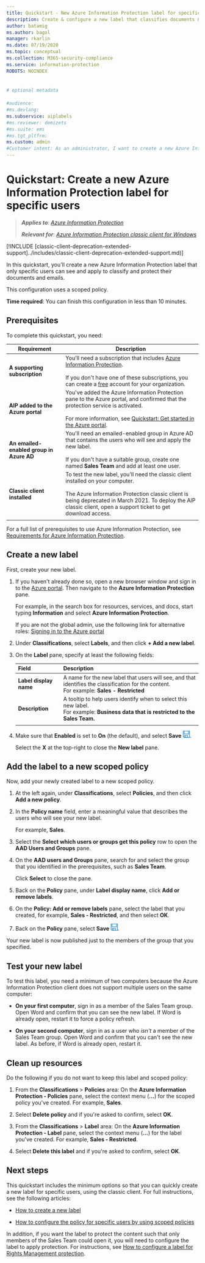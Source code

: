 ```yaml
---
title: Quickstart - New Azure Information Protection label for specific users - AIP
description: Create & configure a new label that classifies documents & emails for a subset of users by using a scoped policy.
author: batamig
ms.author: bagol
manager: rkarlin
ms.date: 07/19/2020
ms.topic: conceptual
ms.collection: M365-security-compliance
ms.service: information-protection
ROBOTS: NOINDEX


# optional metadata

#audience:
#ms.devlang:
ms.subservice: aiplabels
#ms.reviewer: demizets
#ms.suite: ems
#ms.tgt_pltfrm:
ms.custom: admin
#Customer intent: As an administrator, I want to create a new Azure Information Protection label for specific users only.
---
```


# Quickstart: Create a new Azure Information Protection label for specific users

>***Applies to**: [Azure Information Protection](https://azure.microsoft.com/pricing/details/information-protection)*
>
> ***Relevant for**: [Azure Information Protection classic client for Windows](faqs.md#whats-the-difference-between-the-azure-information-protection-classic-and-unified-labeling-clients)*

[!INCLUDE [classic-client-deprecation-extended-support]../includes/classic-client-deprecation-extended-support.md)]

In this quickstart, you'll create a new Azure Information Protection label that only specific users can see and apply to classify and protect their documents and emails.

This configuration uses a scoped policy.

**Time required**: You can finish this configuration in less than 10 minutes.

## Prerequisites

To complete this quickstart, you need:

|Requirement  |Description  |
|---------|---------|
|**A supporting subscription**     |  You'll need a subscription that includes [Azure Information Protection](https://azure.microsoft.com/pricing/details/information-protection/). </br></br>If you don't have one of these subscriptions, you can create a [free](https://admin.microsoft.com/Signup/Signup.aspx?OfferId=87dd2714-d452-48a0-a809-d2f58c4f68b7) account for your organization.       |
|**AIP added to the Azure portal**    |  You've added the Azure Information Protection pane to the Azure portal, and confirmed that the protection service is activated. </br></br>For more information, see [Quickstart: Get started in the Azure portal](quickstart-viewpolicy.md).       |
|**An emailed-enabled group in Azure AD**     | You'll need an emailed-enabled group in Azure AD that contains the users who will see and apply the new label. </br></br>If you don't have a suitable group, create one named **Sales Team** and add at least one user. |
|**Classic client installed**    |   To test the new label, you'll need the classic client installed on your computer. </br></br>The Azure Information Protection classic client is being deprecated in March  2021. To deploy the AIP classic client, open a support ticket to get download access.  |
| | |

For a full list of prerequisites to use Azure Information Protection, see [Requirements for Azure Information Protection](requirements.md).

## Create a new label

First, create your new label.

1. If you haven't already done so, open a new browser window and sign in to the [Azure portal](https://portal.azure.com). Then navigate to the **Azure Information Protection** pane.

    For example, in the search box for resources, services, and docs, start typing **Information** and select **Azure Information Protection**.

    If you are not the global admin, use the following link for alternative roles: [Signing in to the Azure portal](configure-policy.md#signing-in-to-the-azure-portal)

1. Under **Classifications**, select **Labels**, and then click **+ Add a new label**.

1. On the **Label** pane, specify at least the following fields:

    |Field  |Description  |
    |---------|---------|
    |**Label display name**     |    A name for the new label that users will see, and that identifies the classification for the content. </br>For example: **Sales - Restricted**    |
    |**Description**     |   A tooltip to help users identify when to select this new label. </br> For example: **Business data that is restricted to the Sales Team.**     |
    | | | 

1. Make sure that **Enabled** is set to **On** (the default), and select  **Save** ![Save](media/qs-tutor/save-icon.png "Save").

    Select the **X** at the top-right to close the **New label** pane.

## Add the label to a new scoped policy

Now, add your newly created label to a new scoped policy.

1. At the left again, under **Classifications**, select **Policies**, and then click **Add a new policy**.

1. In the **Policy name** field, enter a meaningful value that describes the users who will see your new label.

    For example, **Sales**.

1. Select the **Select which users or groups get this policy** row to open the **AAD Users and Groups** pane.

1. On the **AAD users and Groups** pane, search for and select the group that you identified in the prerequisites, such as **Sales Team**.

    Click **Select** to close the pane.

1. Back on the **Policy** pane, under **Label display name**, click **Add or remove labels**.

1. On the **Policy: Add or remove labels** pane, select the label that you created, for example, **Sales - Restricted**, and then select **OK**.

1. Back on the **Policy** pane, select  **Save** ![Save](media/qs-tutor/save-icon.png "Save").

Your new label is now published just to the members of the group that you specified.

## Test your new label

To test this label, you need a minimum of two computers because the Azure Information Protection client does not support multiple users on the same computer:

- **On your first computer**, sign in as a member of the Sales Team group. Open Word and confirm that you can see the new label. If Word is already open, restart it to force a policy refresh.

- **On your second computer**, sign in as a user who *isn't* a member of the Sales Team group. Open Word and confirm that you can't see the new label. As before, if Word is already open, restart it.

## Clean up resources

Do the following if you do not want to keep this label and scoped policy:

1. From the **Classifications** > **Policies** area: On the **Azure Information Protection - Policies** pane, select the context menu (**...**) for the scoped policy you've created. For example, **Sales**.

1. Select **Delete policy** and if you're asked to confirm, select **OK**.

1. From the **Classifications** > **Label** area: On the **Azure Information Protection - Label** pane, select the context menu (**...**) for the label you've created.  For example, **Sales - Restricted**.

1. Select **Delete this label** and if you're asked to confirm, select **OK**.

## Next steps

This quickstart includes the minimum options so that you can quickly create a new label for specific users, using the classic client. For full instructions, see the following articles:

- [How to create a new label](configure-policy-new-label.md)

- [How to configure the policy for specific users by using scoped policies](configure-policy-scope.md)

In addition, if you want the label to protect the content such that only members of the Sales Team could open it, you will need to configure the label to apply protection. For instructions, see [How to configure a label for Rights Management protection](configure-policy-protection.md).
